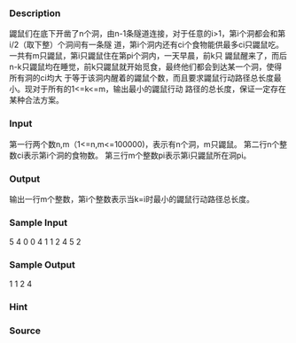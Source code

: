 
### Description
鼹鼠们在底下开凿了n个洞，由n-1条隧道连接，对于任意的i>1，第i个洞都会和第i/2（取下整）个洞间有一条隧
道，第i个洞内还有ci个食物能供最多ci只鼹鼠吃。一共有m只鼹鼠，第i只鼹鼠住在第pi个洞内，一天早晨，前k只
鼹鼠醒来了，而后n-k只鼹鼠均在睡觉，前k只鼹鼠就开始觅食，最终他们都会到达某一个洞，使得所有洞的ci均大
于等于该洞内醒着的鼹鼠个数，而且要求鼹鼠行动路径总长度最小。现对于所有的1<=k<=m，输出最小的鼹鼠行动
路径的总长度，保证一定存在某种合法方案。


### Input
第一行两个数n,m（1<=n,m<=100000)，表示有n个洞，m只鼹鼠。
第二行n个整数ci表示第i个洞的食物数。
第三行m个整数pi表示第i只鼹鼠所在洞pi。


### Output
输出一行m个整数，第i个整数表示当k=i时最小的鼹鼠行动路径总长度。




### Sample Input
5 4
0 0 4 1 1
2 4 5 2
### Sample Output
1 1 2 4
### Hint

### Source
